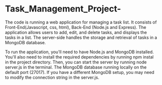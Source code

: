 # Task_Management_Project-

The code is running a web application for managing a task list. It consists of  Front-End(Javascript, css, html), Back-End (Node.js and Express). The application allows users to add, edit, and delete tasks, and displays the tasks in a list. The server-side handles the storage and retrieval of tasks in a MongoDB database.

To run the application, you'll need to have Node.js and MongoDB installed. You'll also need to install the required dependencies by running npm instal in the project directory. Then, you can start the server by running node server.js in the terminal. The MongoDB database running locally on the default port (27017). If you have a different MongoDB setup, you may need to modify the connection string in the server.js.
